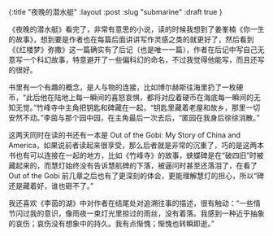 {:title "夜晚的潜水艇"
 :layout :post
 :slug "submarine"
 :draft true
 }

《夜晚的潜水艇》看完了，非常有意思的小说，读的时候我想到了姜峯楠《你一生的故事》，想到要是作者也在每篇后面讲讲写作灵感之类的就更好了，然后看到《《红楼梦》弥撒》这一篇确实有了后记（也是唯一一篇），作者在后记中写自己无意写一个科幻故事，特意避开了一些偏科幻的命名，不过我觉得他能写，而且还写的很好。

书里有一个有趣的概念，是人与物的连接，比如博尔赫斯往海里扔了一枚硬币，“此后他在陆地上每一瞬间的喜怒哀惧，都将对应着硬币在海底每一瞬间的无知无觉。”竹峰寺中主角把钥匙和碑藏在一起，“钥匙里藏着老屋和故乡，那里一切安然不动。”李茵与那个园中园，在主角最后一次去后，“匿园在我身后徐徐消散。”

这两天同时在读的书还有一本是 Out of the Gobi: My Story of China and America，如果说前者读起来很享受，那么后者就是非常的沉重了，巧的是这两本书也有可以连接在一起的地方，比如《竹峰寺》的故事，蛱蝶碑是在“破四旧”时被藏起来的，而慧灯始终没有告诉慧航碑的下落，被逼问时甚至还落泪了，在看了 Out of the Gobi 前几章之后也有了更深刻的体会，更能理解慧灯的担心，所以“碑还是藏着好，谁也砸不了。”

我还喜欢《李茵的湖》中对作者在结尾处对追溯往事的描述，很有触动：“一些情节闪过我的意识，像雨夜一束灯光里掠过的雨丝，没有着落。我感到一种近乎抽象的哀伤；哀伤没有想象中的持久。我有点惭愧；惭愧也转瞬即逝。”
